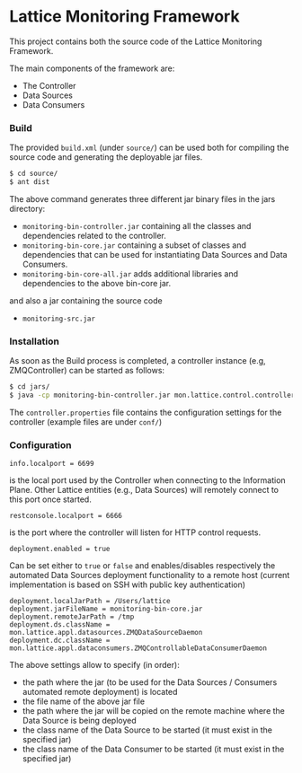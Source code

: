 # Lattice Monitoring Framework
This project contains both the source code of the Lattice Monitoring Framework.

The main components of the framework are:
- The Controller
- Data Sources
- Data Consumers


### Build
The provided `build.xml` (under `source/`) can be used both for compiling the source code and generating the deployable jar files.

```sh
$ cd source/
$ ant dist
```

The above command generates three different jar binary files in the jars directory:
- `monitoring-bin-controller.jar` containing all the classes and dependencies related to the controller.
- `monitoring-bin-core.jar` containing a subset of classes and dependencies that can be used for instantiating Data Sources and Data Consumers.
- `monitoring-bin-core-all.jar` adds additional libraries and dependencies to the above bin-core jar.

and also a jar containing the source code
- `monitoring-src.jar`

### Installation
As soon as the Build process is completed, a controller instance (e.g, ZMQController) can be started as follows:
```sh
$ cd jars/
$ java -cp monitoring-bin-controller.jar mon.lattice.control.controller.json.ZMQController controller.properties
```
The `controller.properties` file contains the configuration settings for the controller (example files are under `conf/`)

### Configuration
```
info.localport = 6699
``` 
is the local port used by the Controller when connecting to the Information Plane. Other Lattice entities (e.g., Data Sources) will remotely connect to this port once started.

```
restconsole.localport = 6666
```
is the port where the controller will listen for HTTP control requests.

```
deployment.enabled = true
```
Can be set either to `true` or `false` and enables/disables respectively the automated Data Sources deployment functionality to a remote host (current implementation is based on SSH with public key authentication)

```
deployment.localJarPath = /Users/lattice
deployment.jarFileName = monitoring-bin-core.jar
deployment.remoteJarPath = /tmp
deployment.ds.className = mon.lattice.appl.datasources.ZMQDataSourceDaemon
deployment.dc.className = mon.lattice.appl.dataconsumers.ZMQControllableDataConsumerDaemon
```
The above settings allow to specify (in order):
- the path where the jar (to be used for the Data Sources / Consumers automated remote deployment) is located
- the file name of the above jar file
- the path where the jar will be copied on the remote machine where the Data Source is being deployed
- the class name of the Data Source to be started (it must exist in the specified jar)
- the class name of the Data Consumer to be started (it must exist in the specified jar)
